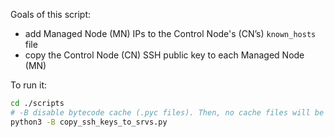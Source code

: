 Goals of this script:

- add Managed Node (MN) IPs to the Control Node's (CN’s) `known_hosts` file
- copy the Control Node (CN) SSH public key to each Managed Node (MN)

To run it:

```bash
cd ./scripts
# -B disable bytecode cache (.pyc files). Then, no cache files will be generated.
python3 -B copy_ssh_keys_to_srvs.py
```